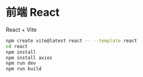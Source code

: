 # 前端 React

React + Vite

```sh
npm create vite@latest react -- --template react
cd react
npm install
npm install axios
npm run dev
npm run build
```
